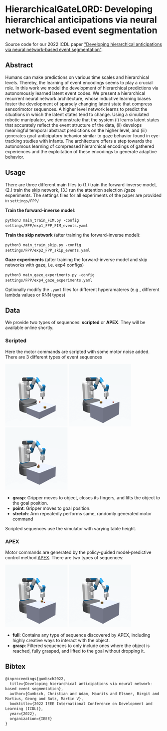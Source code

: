 # HierarchicalGateL0RD: Developing hierarchical anticipations via neural network-based event segmentation
Source code for our 2022 ICDL paper ["Developing hierarchical anticipations via neural network-based event segmentation"](https://arxiv.org/abs/2206.02042).

## Abstract

Humans can make predictions on various time scales and hierarchical levels. Thereby, the learning of event encodings seems to play a crucial role. In this work we model the development of hierarchical predictions via autonomously learned latent event codes. We present a hierarchical recurrent neural network architecture, whose inductive learning biases foster the development of sparsely changing latent state that compress sensorimotor sequences. A higher level network learns to predict the situations in which the latent states tend to change. Using a simulated robotic manipulator, we demonstrate that the system (i) learns latent states that accurately reflect the event structure of the data, (ii) develops meaningful temporal abstract predictions on the higher level, and (iii) generates goal-anticipatory behavior similar to gaze behavior found in eye-tracking studies with infants. The architecture offers a step towards the autonomous learning of compressed hierarchical encodings of gathered experiences and the exploitation of these encodings to generate adaptive behavior. 

## Usage
There are three different main files to (1.) train the forward-inverse model, (2.) train the skip network, (3.) run the attention selection /gaze experiments. The settings files for all experiments of the paper are provided in `settings/FPP/`

**Train the forward-inverse model**:

`python3 main_train_FIM.py -config settings/FPP/exp1_FPP_FIM_events.yaml`

**Train the skip network** (after training the forward-inverse model):

`python3 main_train_skip.py -config settings/FPP/exp2_FPP_skip_events.yaml`

**Gaze experiments** (after training the forward-inverse model and skip networks with gaze, i.e. exp4 configs)

`python3 main_gaze_experiments.py -config settings/FPP/exp4_gaze_experiments.yaml`

Optionally modify the `.yaml` files for different hyperamateres (e.g., different lambda values or RNN types)




## Data

We provide two types of sequences: **scripted** or **APEX**. They will be available online shortly.

### Scripted
Here the motor commands are scripted with some motor noise added. There are 3 different types of event sequences 

<img src="img/varTable_grasp.gif" alt="grasp" width="200"/> <img src="img/varTable_point.gif" alt="grasp" width="200"/> <img src="img/varTable_stretch.gif" alt="grasp" width="200"/>

- **grasp**: Gripper moves to object, closes its fingers, and lifts the object to the goal position.
- **point**: Gripper moves to goal position.
- **stretch**: Arm repeatedly performs same, randomly generated motor command

Scripted sequences use the simulator with varying table height. 


### APEX
Motor commands are generated by the policy-guided model-predictive control method [APEX](https://martius-lab.github.io/APEX/).
There are two types of sequences:

<img src="img/apex_all.gif" alt="grasp" width="200"/>  <img src="img/apex_reach.gif" alt="grasp" width="200"/>

- **full**: Contains any type of sequence discovered by APEX, including highly creative ways to interact with the object.
- **grasp**: Filtered sequences to only include ones where the object is reached, fully grasped, and lifted to the goal without dropping it. 

## Bibtex

```
@inproceedings{gumbsch2022,
  title={Developing hierarchical anticipations via neural network-based event segmentation},
  author={Gumbsch, Christian and Adam, Maurits and Elsner, Birgit and Martius, Georg and Butz, Martin V},
  booktitle={2022 IEEE International Conference on Development and Learning (ICDL)},
  year={2022},
  organization={IEEE}
}

```
